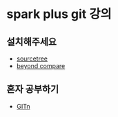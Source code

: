 # spark plus git 강의

## 설치해주세요
- [sourcetree](https://www.sourcetreeapp.com/)
- [beyond compare](https://www.scootersoftware.com/)

## 혼자 공부하기
- [GITn](https://seomal.org/?i=GIT1)

